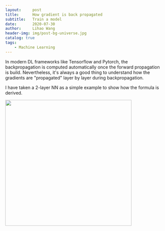 ```yaml
---
layout:     post
title:      How gradient is back propagated
subtitle:   Train a model
date:       2020-07-30
author:     Lihao Wang
header-img: img/post-bg-universe.jpg
catalog: true
tags:
    - Machine Learning
---
```




In modern DL frameworks like Tensorflow and Pytorch, the backpropagation is computed automatically once the forward propagation is build. Nevertheless, it's always a good thing to understand how the gradients are "propagated" layer by layer during backpropagation.

I have taken a 2-layer NN as a simple example to show how the formula is derived.

<img src="https://i.postimg.cc/Xv10F1Tb/Deepin-Capture-cran-zone-de-s-lection-20200730120631.png" style="width:400px;">
